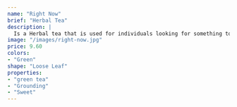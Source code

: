 ```yaml
---
name: "Right Now"
brief: "Herbal Tea"
description: |
  Is a Herbal tea that is used for individuals looking for something to teether them down. Need some certainty in life? We can reassure you that this tea will make you feel at ease.
image: "/images/right-now.jpg"
price: 9.60
colors:
- "Green"
shape: "Loose Leaf"
properties:
- "green tea"
- "Grounding"
- "Sweet"
---
```

